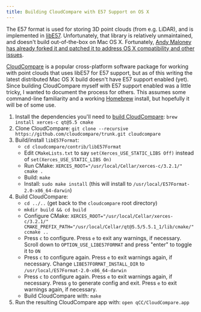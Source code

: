 ```yaml
---
title: Building CloudCompare with E57 Support on OS X
---
```


The E57 format is used for storing 3D point clouds (from e.g. LiDAR), and is implemented in [libE57](http://www.libe57.org/). Unfortunately, that library is relatively unmaintained, and doesn't build out-of-the-box on Mac OS X. Fortunately, [Andy Maloney has already forked it and patched it to address OS X compatibility and other issues](https://github.com/asmaloney/libE57Format).

[CloudCompare](http://cloudcompare.org/) is a popular cross-platform software package for working with point clouds that uses libE57 for E57 support, but as of this writing the latest distributed Mac OS X build doesn't have E57 support enabled (yet). Since building CloudCompare myself with E57 support enabled was a little tricky, I wanted to document the process for others. This assumes some command-line familiarity and a working [Homebrew](https://brew.sh/) install, but hopefully it will be of some use.

1. Install the dependencies you'll need to [build CloudCompare](https://github.com/CloudCompare/CloudCompare/blob/master/BUILD.md): `brew install xerces-c qt@5.5 cmake`
2. Clone CloudCompare: `git clone --recursive https://github.com/cloudcompare/trunk.git cloudcompare`
3. Build/install `libE57Format`:
   * `cd cloudcompare/contrib/libE57Format`
   * Edit `CMakeLists.txt` to say `set(Xerces_USE_STATIC_LIBS Off)` instead of `set(Xerces_USE_STATIC_LIBS On)`
   * Run CMake: `XERCES_ROOT="/usr/local/Cellar/xerces-c/3.2.1/" cmake .`
   * Build: `make`
   * Install: `sudo make install` (this will install to `/usr/local/E57Format-2.0-x86_64-darwin`)
4. Build CloudCompare:
   * `cd ../..` (get back to the `cloudcompare` root directory)
   * `mkdir build && cd build`
   * Configure CMake: `XERCES_ROOT="/usr/local/Cellar/xerces-c/3.2.1/" CMAKE_PREFIX_PATH="/usr/local/Cellar/qt@5.5/5.5.1_1/lib/cmake/" ccmake ..`
   * Press `c` to configure. Press `e` to exit any warnings, if necessary. Scroll down to `OPTION_USE_LIBE57FORMAT` and press "enter" to toggle it to `ON`
   * Press `c` to configure again. Press `e` to exit warnings again, if necessary. Change `LIBE57FORMAT_INSTALL_DIR` to `/usr/local/E57Format-2.0-x86_64-darwin`
   * Press `c` to configure again. Press `e` to exit warnings again, if necessary. Press `g` to generate config and exit. Press `e` to exit warnings again, if necessary.
   * Build CloudCompare with: `make`
5. Run the resulting CloudCompare app with: `open qCC/CloudCompare.app`
